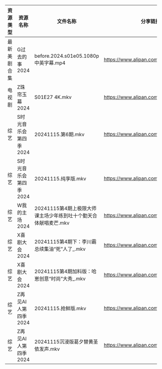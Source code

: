 | 资源类型   | 资源名称          | 文件名称                                   | 分享链接                                 | 更新时间                |
| ------ | ------------- | -------------------------------------- | ------------------------------------ | ------------------- |
| 最新美剧合集 | G过去的事2024     | before.2024.s01e05.1080p中英字幕.mp4       | https://www.alipan.com/s/bz2KqfLQeN3 | 2024-11-15 14:05:22 |
| 电视剧    | Z珠帘玉幕2024     | S01E27 4K.mkv                          | https://www.alipan.com/s/9Taskj8gkML | 2024-11-15 14:06:37 |
| 综艺     | S时光音乐会第四季2024 | 20241115.第6期.mkv                       | https://www.alipan.com/s/JiNiXNR4dny | 2024-11-15 14:07:34 |
| 综艺     | S时光音乐会第四季2024 | 20241115.纯享版.mkv                       | https://www.alipan.com/s/JiNiXNR4dny | 2024-11-15 14:07:34 |
| 综艺     | W我的主场2024     | 20241115第4期上极限大师课主场少年练到吐十个勤天合体献唱麦芒.mkv | https://www.alipan.com/s/KLxaNppeykr | 2024-11-15 14:07:58 |
| 综艺     | X喜剧大会2024     | 20241115第4期下：李川霸总续集油“死”人了_.mkv         | https://www.alipan.com/s/8jUhk6MYVuh | 2024-11-15 14:08:06 |
| 综艺     | X喜剧大会2024     | 20241115第4期加料版：哈崽创意“时尚”大秀_.mkv         | https://www.alipan.com/s/8jUhk6MYVuh | 2024-11-15 14:08:05 |
| 综艺     | Z再见AI人第四季2024 | 20241115.抢鲜版.mkv                       | https://www.alipan.com/s/x547zMqipVp | 2024-11-15 14:08:21 |
| 综艺     | Z再见AI人第四季2024 | 20241115沉浸版葛夕替黄圣依发声.mkv                | https://www.alipan.com/s/x547zMqipVp | 2024-11-15 14:08:21 |
